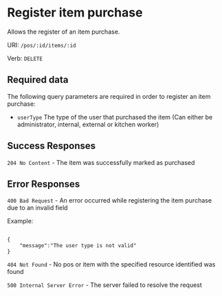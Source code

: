 # Register item purchase

Allows the register of an item purchase.

URI: `/pos/:id/items/:id`

Verb: `DELETE`

## Required data

The following query parameters are required in order to register an item purchase:

- `userType` The type of the user that purchased the item (Can either be administrator, internal, external or kitchen worker)

## Success Responses

`204 No Content` - The item was successfully marked as purchased

## Error Responses

`400 Bad Request` - An error occurred while registering the item purchase due to an invalid field

Example:

```

{
    "message":"The user type is not valid"
}

```

`404 Not Found` - No pos or item with the specified resource identified was found

`500 Internal Server Error` - The server failed to resolve the request